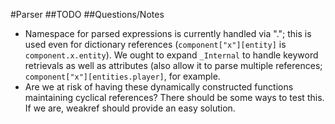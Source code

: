 #Parser
##TODO
##Questions/Notes
- Namespace for parsed expressions is currently handled via "."; this is used even for dictionary references (```component["x"][entity]``` is ```component.x.entity```). We ought to expand ```_Internal``` to handle keyword retrievals as well as attributes (also allow it to parse multiple references; ```component["x"][entities.player]```, for example.
- Are we at risk of having these dynamically constructed functions maintaining cyclical references? There should be some ways to test this. If we are, weakref should provide an easy solution.
